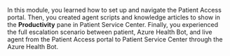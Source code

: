 In this module, you learned how to set up and navigate the Patient Access portal. Then, you created agent scripts and knowledge articles to show in the **Productivity** pane in Patient Service Center. Finally, you experienced the full escalation scenario between patient, Azure Health Bot, and live agent from the Patient Access portal to Patient Service Center through the Azure Health Bot.

